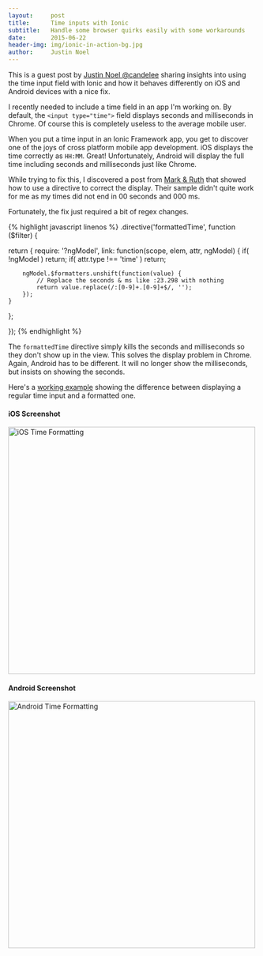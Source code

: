 ```yaml
---
layout:     post
title:      Time inputs with Ionic
subtitle:   Handle some browser quirks easily with some workarounds
date:       2015-06-22
header-img: img/ionic-in-action-bg.jpg
author:     Justin Noel
---
```


This is a guest post by [Justin Noel @candelee](https://calendee.com/) sharing insights into using the time input field with Ionic and how it behaves differently on iOS and Android devices with a nice fix.

<!--more-->

I recently needed to include a time field in an app I'm working on. By default, the `<input type="time">` field displays seconds and milliseconds in Chrome. Of course this is completely useless to the average mobile user.

When you put a time input in an Ionic Framework app, you get to discover one of the joys of cross platform mobile app development.  iOS displays the time correctly as `HH:MM`. Great! Unfortunately, Android will display the full time including seconds and milliseconds just like Chrome.

While trying to fix this, I discovered a post from [Mark & Ruth](http://mark.zealey.org/2015/01/08/formatting-time-inputs-nicely-with-angularjs) that showed how to use a directive to correct the display. Their sample didn't quite work for me as my times did not end in 00 seconds and 000 ms.

Fortunately, the fix just required a bit of regex changes.

{% highlight javascript linenos %}
.directive('formattedTime', function ($filter) {

  return {
    require: '?ngModel',
    link: function(scope, elem, attr, ngModel) {
        if( !ngModel )
            return;
        if( attr.type !== 'time' )
            return;

        ngModel.$formatters.unshift(function(value) {
        	// Replace the seconds & ms like :23.298 with nothing
            return value.replace(/:[0-9]+.[0-9]+$/, '');
        });
    }
  };

});
{% endhighlight %}

The `formattedTime` directive simply kills the seconds and milliseconds so they don't show up in the view. This solves the display problem in Chrome. Again, Android has to be different. It will no longer show the milliseconds, but insists on showing the seconds.

Here's a [working example](http://play.ionic.io/app/f9c3230ab47b) showing the difference between displaying a regular time input and a formatted one.

#### iOS Screenshot

<img src="{{ site.baseurl }}/images/formatted-time-ios.png" alt="iOS Time Formatting" style="height: 500px" />

#### Android Screenshot

<img src="{{ site.baseurl }}/images/formatted-time-android.png" alt="Android Time Formatting" style="height: 500px" />
